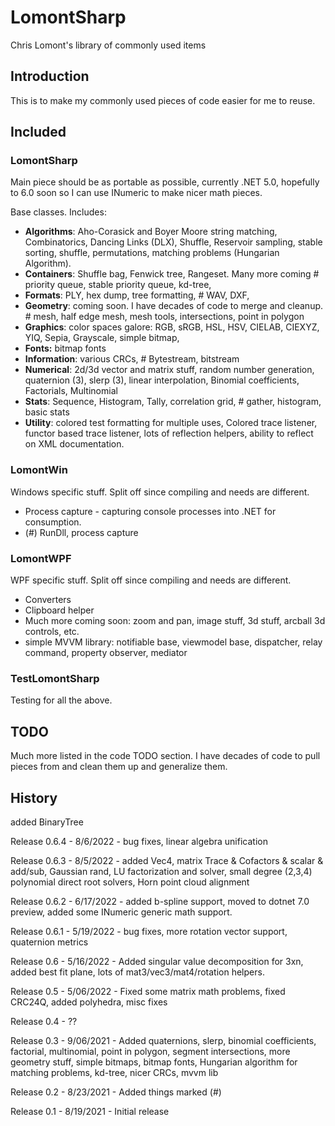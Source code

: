 # LomontSharp

Chris Lomont's library of commonly used items

## Introduction

This is to make my commonly used pieces of code easier for me to reuse.

## Included



### LomontSharp

Main piece should be as portable as possible, currently .NET 5.0, hopefully to 6.0 soon so I can use INumeric to make nicer math pieces.

Base classes. Includes:

- **Algorithms**: Aho-Corasick and Boyer Moore string matching, Combinatorics, Dancing Links (DLX), Shuffle, Reservoir sampling, stable sorting, shuffle, permutations, matching problems (Hungarian Algorithm).
- **Containers**: Shuffle bag, Fenwick tree, Rangeset. Many more coming # priority queue, stable priority queue, kd-tree, 
- **Formats**: PLY, hex dump, tree formatting, # WAV, DXF, 
- **Geometry**: coming soon. I have decades of code to merge and cleanup. # mesh, half edge mesh, mesh tools, intersections, point in polygon
- **Graphics**: color spaces galore: RGB, sRGB, HSL, HSV, CIELAB, CIEXYZ, YIQ, Sepia, Grayscale, simple bitmap, 
- **Fonts:** bitmap fonts
- **Information**: various CRCs, # Bytestream, bitstream
- **Numerical**: 2d/3d vector and matrix stuff, random number generation, quaternion (3), slerp (3), linear interpolation, Binomial coefficients, Factorials, Multinomial
- **Stats**: Sequence, Histogram, Tally, correlation grid, # gather, histogram, basic stats
- **Utility**: colored test formatting for multiple uses, Colored trace listener, functor based trace listener, lots of reflection helpers, ability to reflect on XML documentation.

### LomontWin

Windows specific stuff. Split off since compiling and needs are different.

* Process capture - capturing console processes into .NET for consumption.
* (#) RunDll, process capture

### LomontWPF

WPF specific stuff. Split off since compiling and needs are different.

* Converters
* Clipboard helper
* Much more coming soon: zoom and pan, image stuff, 3d stuff, arcball 3d controls, etc.
* simple MVVM library: notifiable base, viewmodel base, dispatcher, relay command, property observer, mediator

### TestLomontSharp

Testing for all the above.



## TODO

Much more listed in the code TODO section. I have decades of code to pull pieces from and clean them up and generalize them.

## History

added BinaryTree

Release 0.6.4 - 8/6/2022 - bug fixes, linear algebra unification

Release 0.6.3 - 8/5/2022 - added Vec4, matrix Trace & Cofactors & scalar & add/sub, Gaussian rand, LU factorization and solver, small degree (2,3,4) polynomial direct root solvers, Horn point cloud alignment

Release 0.6.2 - 6/17/2022 - added b-spline support, moved to dotnet 7.0 preview, added some INumeric generic math support.

Release 0.6.1 - 5/19/2022 - bug fixes, more rotation vector support, quaternion metrics

Release 0.6   - 5/16/2022 - Added singular value decomposition for 3xn, added best fit plane, lots of mat3/vec3/mat4/rotation helpers.

Release 0.5   - 5/06/2022 - Fixed some matrix math problems, fixed CRC24Q, added polyhedra, misc fixes

Release 0.4   - ??

Release 0.3   - 9/06/2021 - Added quaternions, slerp, binomial coefficients, factorial, multinomial, point in polygon, segment intersections, more geometry stuff, simple bitmaps, bitmap fonts, Hungarian algorithm for matching problems, kd-tree, nicer CRCs, mvvm lib

Release 0.2   - 8/23/2021 - Added things marked (#)

Release 0.1   - 8/19/2021 - Initial release